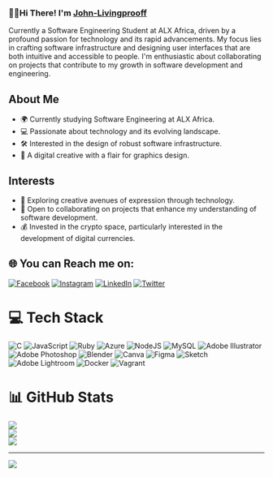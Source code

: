 ### 👋🏾Hi There! I'm [John-Livingprooff](https://github.com/johnlivingprooff)

Currently a Software Engineering Student at ALX Africa, driven by a profound passion for technology and its rapid advancements. My focus lies in crafting software infrastructure and designing user interfaces that are both intuitive and accessible to people. I'm enthusiastic about collaborating on projects that contribute to my growth in software development and engineering.

## About Me

- 🌍 Currently studying Software Engineering at ALX Africa.
- 💻 Passionate about technology and its evolving landscape.
- 🛠️ Interested in the design of robust software infrastructure.
- 🎨 A digital creative with a flair for graphics design.

## Interests

- 🚀 Exploring creative avenues of expression through technology.
- 💼 Open to collaborating on projects that enhance my understanding of software development.
- 💰 Invested in the crypto space, particularly interested in the development of digital currencies.

## 🌐 You can Reach me on:

[![Facebook](https://img.shields.io/badge/Facebook-%231877F2.svg?logo=Facebook&logoColor=white)](https://facebook.com/johnlivingprooff) [![Instagram](https://img.shields.io/badge/Instagram-%23E4405F.svg?logo=Instagram&logoColor=white)](https://instagram.com/johnlivingprooff) [![LinkedIn](https://img.shields.io/badge/LinkedIn-%230077B5.svg?logo=linkedin&logoColor=white)](https://linkedin.com/in/johnlivingprooff) [![Twitter](https://img.shields.io/badge/Twitter-%231DA1F2.svg?logo=Twitter&logoColor=white)](https://twitter.com/ola0luwajj) 

# 💻 Tech Stack

![C](https://img.shields.io/badge/c-%2300599C.svg?style=for-the-badge&logo=c&logoColor=white) ![JavaScript](https://img.shields.io/badge/javascript-%23323330.svg?style=for-the-badge&logo=javascript&logoColor=%23F7DF1E) ![Ruby](https://img.shields.io/badge/ruby-%23CC342D.svg?style=for-the-badge&logo=ruby&logoColor=white) ![Azure](https://img.shields.io/badge/azure-%230072C6.svg?style=for-the-badge&logo=microsoftazure&logoColor=white) ![NodeJS](https://img.shields.io/badge/node.js-6DA55F?style=for-the-badge&logo=node.js&logoColor=white) ![MySQL](https://img.shields.io/badge/mysql-%2300000f.svg?style=for-the-badge&logo=mysql&logoColor=white) ![Adobe Illustrator](https://img.shields.io/badge/adobe%20illustrator-%23FF9A00.svg?style=for-the-badge&logo=adobe%20illustrator&logoColor=white) ![Adobe Photoshop](https://img.shields.io/badge/adobe%20photoshop-%2331A8FF.svg?style=for-the-badge&logo=adobe%20photoshop&logoColor=white) ![Blender](https://img.shields.io/badge/blender-%23F5792A.svg?style=for-the-badge&logo=blender&logoColor=white) ![Canva](https://img.shields.io/badge/Canva-%2300C4CC.svg?style=for-the-badge&logo=Canva&logoColor=white) ![Figma](https://img.shields.io/badge/figma-%23F24E1E.svg?style=for-the-badge&logo=figma&logoColor=white) ![Sketch](https://img.shields.io/badge/Sketch-FFB387?style=for-the-badge&logo=sketch&logoColor=black) ![Adobe Lightroom](https://img.shields.io/badge/Adobe%20Lightroom-31A8FF.svg?style=for-the-badge&logo=Adobe%20Lightroom&logoColor=white) ![Docker](https://img.shields.io/badge/docker-%230db7ed.svg?style=for-the-badge&logo=docker&logoColor=white) ![Vagrant](https://img.shields.io/badge/vagrant-%231563FF.svg?style=for-the-badge&logo=vagrant&logoColor=white)

# 📊 GitHub Stats

![](https://github-readme-stats.vercel.app/api?username=johnlivingprooff&theme=dark&hide_border=true&include_all_commits=true&count_private=true)<br/>
![](https://github-readme-streak-stats.herokuapp.com/?user=johnlivingprooff&theme=dark&hide_border=true)<br/>
![](https://github-readme-stats.vercel.app/api/top-langs/?username=johnlivingprooff&theme=dark&hide_border=true&include_all_commits=true&count_private=true&layout=compact)

---
[![](https://visitcount.itsvg.in/api?id=johnlivingprooff&icon=0&color=0)](https://visitcount.itsvg.in)
